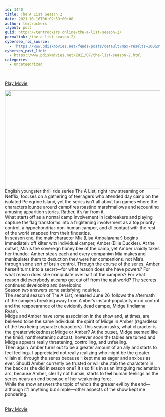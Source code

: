 ```yaml
---
id: 3440
title: The A List Season 2
date: 2021-10-16T06:02:59+00:00
author: tentrockers
layout: post
guid: https://tentrockers.online/the-a-list-season-2/
permalink: /the-a-list-season-2/
cyberseo_rss_source:
  - 'https://www.pdiskmovies.net/feeds/posts/default?max-results=100&start-index=1201'
cyberseo_post_link:
  - https://www.pdiskmovies.net/2021/07/the-list-season-2.html
categories:
  - Uncategorized
---
```

<a href="https://kuklink.com/1/bnYyZ2U5MDAxNG1p" onclick="window.open('https://kuklink.com/1/bnYyZ2U5MDAxNG1p','popup','width=600,height=600'); return false;" target="popup" rel="noopener"><br /> Play Movie<br /> </a>

<div class="separator">
  <a href="https://www.pdiskmovies.net/2021/07/j" target><img loading="lazy" border="0" data-original-height="600" data-original-width="1200" height="320" src="https://1.bp.blogspot.com/-zZVDtsGTMrI/YO7XRjhkwVI/AAAAAAAAZBY/AOpIHL2pjHkneec5MAP48AhHiU0jBqpMwCLcBGAsYHQ/w640-h320/The%2BA%2BList%2B%25282021%2529.jpg" width="640" /></a>
</div>

<div>
  <div>
    <span>English youngster thrill ride series The A List, right now streaming on Netflix, focuses on a gathering of teenagers who attended day camp on the isolated Peregrine Island, yet the series isn&#8217;t all about fun games where the characters lounge around campfires roasting marshmallows and recounting amusing apparition stories. Rather, it&#8217;s far from it.&nbsp;</span>
  </div>
  
  <div>
    <span>What starts off as a normal camp involvement in icebreakers and playing capture the flag transforms into a frightening involvement as a top priority control, a hypochondriac non-human camper, and all contact with the rest of the world snapped from their fingertips.&nbsp;</span>
  </div>
  
  <div>
    <span>In season one, the main character Mia (Lisa Ambalavanar) begins immediately off kilter with individual camper, Amber (Ellie Duckles). At the outset, Mia is the sovereign honey bee of the camp, yet Amber rapidly takes her thunder. Amber steals each and every companion Mia makes and manipulates them to deduction they were her companions, not Mia&#8217;s, through some sort of brain control. Through the course of the series, Amber herself turns into a secret—for what reason does she have powers? For what reason does she manipulate over half of the campers? For what reason did everybody at camp get cut off from the real world? The secrets continued developing and developing.&nbsp;</span>
  </div>
  
  <div>
    <span>Season two answers some satisfying inquiries.&nbsp;</span>
  </div>
  
  <div>
    <span>The second season of The A List, released June 26, follows the aftermath of the campers breaking away from Amber&#8217;s instant-popularity mind control and the reappearance of the evidently dead camper, Midge (Indianna Ryan).&nbsp;</span>
  </div>
  
  <div>
    <span>Midge and Amber have some association in the show and, at times, are believed to be the same individual: the spirit of Midge in Amber (regardless of the two being separate characters). This season asks, what character is the greater wickedness: Midge or Amber? At the outset, Midge seemed like the timid, nonthreatening outcast, however soon the tables are turned and Midge appears really threatening, controlling, and unfeeling.&nbsp;</span>
  </div>
  
  <div>
    <span>Then again, Amber turns out to be a greater amount of an ally and starts to feel feelings. I appreciated not really realizing who might be the greater villain all through the series because it kept me as eager and anxious as ever. Should Amber currently be trusted or will she stab the characters in the back as she did in season one? It also fills in as an intriguing reclamation arc, because Amber, clearly not human, starts to feel human feelings as the series nears an end because of her weakening force.&nbsp;</span>
  </div>
  
  <div>
    <span>While the show answers the topic of who&#8217;s the greater evil by the end—although it&#8217;s anything but simple—other aspects of the show kept me pondering.</span>
  </div>
</div>

<a href="https://kuklink.com/1/bnYyZ2U5MDAxNG1p" onclick="window.open('https://kuklink.com/1/bnYyZ2U5MDAxNG1p','popup','width=600,height=600'); return false;" target="popup" rel="noopener"><br /> Play Movie<br /> </a>